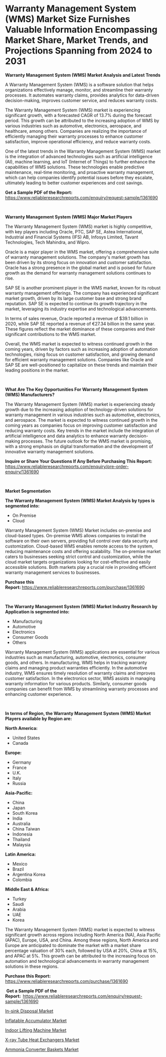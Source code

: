 <p><h1>Warranty Management System (WMS) Market Size Furnishes Valuable Information Encompassing Market Share, Market Trends, and Projections Spanning from 2024 to 2031</h1></p><p><strong>Warranty Management System (WMS) Market Analysis and Latest Trends</strong></p>
<p><p>A Warranty Management System (WMS) is a software solution that helps organizations effectively manage, monitor, and streamline their warranty processes. It automates warranty claims, provides analytics for data-driven decision-making, improves customer service, and reduces warranty costs.</p><p>The Warranty Management System (WMS) market is experiencing significant growth, with a forecasted CAGR of 13.7% during the forecast period. This growth can be attributed to the increasing adoption of WMS by various industries such as automotive, electronics, aerospace, and healthcare, among others. Companies are realizing the importance of efficiently managing their warranty processes to enhance customer satisfaction, improve operational efficiency, and reduce warranty costs.</p><p>One of the latest trends in the Warranty Management System (WMS) market is the integration of advanced technologies such as artificial intelligence (AI), machine learning, and IoT (Internet of Things) to further enhance the capabilities of WMS solutions. These technologies enable predictive maintenance, real-time monitoring, and proactive warranty management, which can help companies identify potential issues before they escalate, ultimately leading to better customer experiences and cost savings.</p></p>
<p><strong>Get a Sample PDF of the Report:&nbsp;</strong> <a href="https://www.reliableresearchreports.com/enquiry/request-sample/1361690">https://www.reliableresearchreports.com/enquiry/request-sample/1361690</a></p>
<p>&nbsp;</p>
<p><strong>Warranty Management System (WMS) Major Market Players</strong></p>
<p><p>The Warranty Management System (WMS) market is highly competitive, with key players including Oracle, PTC, SAP SE, Astea International, Industrial and Financial Systems (IFS) AB, Infosys Limited, Tavant Technologies, Tech Mahindra, and Wipro.</p><p>Oracle is a major player in the WMS market, offering a comprehensive suite of warranty management solutions. The company's market growth has been driven by its strong focus on innovation and customer satisfaction. Oracle has a strong presence in the global market and is poised for future growth as the demand for warranty management solutions continues to rise.</p><p>SAP SE is another prominent player in the WMS market, known for its robust warranty management offerings. The company has experienced significant market growth, driven by its large customer base and strong brand reputation. SAP SE is expected to continue its growth trajectory in the market, leveraging its industry expertise and technological advancements.</p><p>In terms of sales revenue, Oracle reported a revenue of $39.1 billion in 2020, while SAP SE reported a revenue of €27.34 billion in the same year. These figures reflect the market dominance of these companies and their significant contributions to the WMS market.</p><p>Overall, the WMS market is expected to witness continued growth in the coming years, driven by factors such as increasing adoption of automation technologies, rising focus on customer satisfaction, and growing demand for efficient warranty management solutions. Companies like Oracle and SAP SE are well-positioned to capitalize on these trends and maintain their leading positions in the market.</p></p>
<p>&nbsp;</p>
<p><strong>What Are The Key Opportunities For Warranty Management System (WMS) Manufacturers?</strong></p>
<p><p>The Warranty Management System (WMS) market is experiencing steady growth due to the increasing adoption of technology-driven solutions for warranty management in various industries such as automotive, electronics, and aerospace. The market is expected to witness continued growth in the coming years as companies focus on improving customer satisfaction and reducing warranty costs. Key trends in the market include the integration of artificial intelligence and data analytics to enhance warranty decision-making processes. The future outlook for the WMS market is promising, with a strong emphasis on digital transformation and the development of innovative warranty management solutions.</p></p>
<p><strong>Inquire or Share Your Questions If Any Before Purchasing This Report:</strong> <a href="https://www.reliableresearchreports.com/enquiry/pre-order-enquiry/1361690">https://www.reliableresearchreports.com/enquiry/pre-order-enquiry/1361690</a></p>
<p>&nbsp;</p>
<p><strong>Market Segmentation</strong></p>
<p><strong>The Warranty Management System (WMS) Market Analysis by types is segmented into:</strong></p>
<p><ul><li>On Premise</li><li>Cloud</li></ul></p>
<p><p>Warranty Management System (WMS) Market includes on-premise and cloud-based types. On-premise WMS allows companies to install the software on their own servers, providing full control over data security and customization. Cloud-based WMS enables remote access to the system, reducing maintenance costs and offering scalability. The on-premise market caters to businesses seeking strict control and customization, while the cloud market targets organizations looking for cost-effective and easily accessible solutions. Both markets play a crucial role in providing efficient warranty management services to businesses.</p></p>
<p><strong>Purchase this Report:&nbsp;</strong><a href="https://www.reliableresearchreports.com/purchase/1361690">https://www.reliableresearchreports.com/purchase/1361690</a></p>
<p>&nbsp;</p>
<p><strong>The Warranty Management System (WMS) Market Industry Research by Application is segmented into:</strong></p>
<p><ul><li>Manufacturing</li><li>Automotive</li><li>Electronics</li><li>Consumer Goods</li><li>Others</li></ul></p>
<p><p>Warranty Management System (WMS) applications are essential for various industries such as manufacturing, automotive, electronics, consumer goods, and others. In manufacturing, WMS helps in tracking warranty claims and managing product warranties efficiently. In the automotive industry, WMS ensures timely resolution of warranty claims and improves customer satisfaction. In the electronics sector, WMS assists in managing warranty information for various products. Similarly, consumer goods companies can benefit from WMS by streamlining warranty processes and enhancing customer experience.</p></p>
<p>&nbsp;</p>
<p><strong>In terms of Region, the Warranty Management System (WMS) Market Players available by Region are:</strong></p>
<p>
    <p> <strong> North America: </strong>
        <ul>
            <li>United States</li>
            <li>Canada</li>
        </ul>
        </p> 
    <p> <strong> Europe: </strong>
        <ul>
            <li>Germany</li>
            <li>France</li>
            <li>U.K.</li>
            <li>Italy</li>
            <li>Russia</li>
        </ul>
        </p> 
    <p> <strong> Asia-Pacific: </strong>
        <ul>
            <li>China</li>
            <li>Japan</li>
            <li>South Korea</li>
            <li>India</li>
            <li>Australia</li>
            <li>China Taiwan</li>
            <li>Indonesia</li>
            <li>Thailand</li>
            <li>Malaysia</li>
        </ul>
        </p> 
    <p> <strong> Latin America: </strong>
        <ul>
            <li>Mexico</li>
            <li>Brazil</li>
            <li>Argentina Korea</li>
            <li>Colombia</li>
        </ul>
        </p> 
    <p> <strong> Middle East & Africa: </strong>
        <ul>
            <li>Turkey</li>
            <li>Saudi</li>
            <li>Arabia</li>
            <li>UAE</li>
            <li>Korea</li>
        </ul>
    </p>
    </p>
<p><p>The Warranty Management System (WMS) market is expected to witness significant growth across regions including North America (NA), Asia Pacific (APAC), Europe, USA, and China. Among these regions, North America and Europe are anticipated to dominate the market with a market share percentage valuation of 30% each, followed by USA at 20%, China at 15%, and APAC at 5%. This growth can be attributed to the increasing focus on automation and technological advancements in warranty management solutions in these regions.</p></p>
<p><strong>Purchase this Report: </strong><a href="https://www.reliableresearchreports.com/purchase/1361690">https://www.reliableresearchreports.com/purchase/1361690</a></p>
<p>&nbsp;<strong>Get a Sample PDF of the Report:&nbsp;&nbsp;</strong><a href="https://www.reliableresearchreports.com/enquiry/request-sample/1361690">https://www.reliableresearchreports.com/enquiry/request-sample/1361690</a></p>
<p><strong></strong></p>
<p><p><a href="https://medium.com/p/5cbb0ab8af65/edit">In-sink Disposal Market</a></p><p><a href="https://medium.com/@bethelokon998/analyzing-inflatable-accumulator-market-global-industry-perspective-and-forecast-2024-to-2031-94081dc45012">Inflatable Accumulator Market</a></p><p><a href="https://medium.com/@bethelokon998/indoor-lifting-machine-market-insight-market-trends-growth-forecasted-from-2024-to-2031-7839e3816942">Indoor Lifting Machine Market</a></p><p><a href="https://medium.com/p/e43229251970/edit">X-ray Tube Heat Exchangers Market</a></p><p><a href="https://medium.com/p/8d884d111e65/edit">Ammonia Converter Baskets Market</a></p></p>